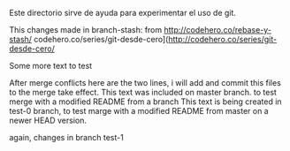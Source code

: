 Este directorio sirve de ayuda para experimentar el uso de git.

This changes made in branch-stash:
from http://codehero.co/rebase-y-stash/
codehero.co/series/git-desde-cero](http://codehero.co/series/git-desde-cero/

Some more text to test

After merge conflicts here are the two lines, i will add and commit this files to the merge take effect.
This text was included on master branch. to test merge with a modified README from a branch
This text is being created in test-0 branch, to test marge with a modified README from master on a newer HEAD version.

again, changes in branch test-1
